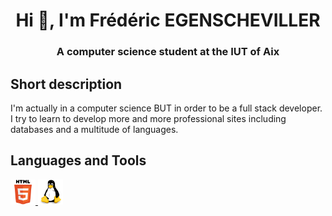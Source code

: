 <h1 align="center">Hi 👋, I'm Frédéric EGENSCHEVILLER</h1>
<h3 align="center">A computer science student at the IUT of Aix</h3>

## Short description
I'm actually in a computer science BUT in order to be a full stack developer. I try to learn to develop more and more professional sites including databases and a multitude of languages.
## Languages and Tools
<p align="left"> <a href="https://www.w3.org/html/" target="_blank" rel="noreferrer"> <img src="https://raw.githubusercontent.com/devicons/devicon/master/icons/html5/html5-original-wordmark.svg" alt="html5" width="40" height="40"/> </a> <a href="https://www.linux.org/" target="_blank" rel="noreferrer"> <img src="https://raw.githubusercontent.com/devicons/devicon/master/icons/linux/linux-original.svg" alt="linux" width="40" height="40"/> </a> </p>
